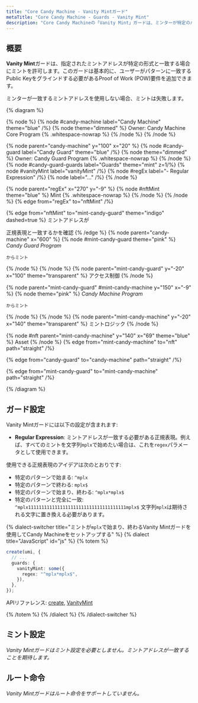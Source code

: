 ```yaml
---
title: "Core Candy Machine - Vanity Mintガード"
metaTitle: "Core Candy Machine - Guards - Vanity Mint"
description: "Core Candy Machineの「Vanity Mint」ガードは、ミンターが特定のバニティミントをアセットアドレスとして提供する必要があります"
---
```


## 概要

**Vanity Mint**ガードは、指定されたミントアドレスが特定の形式と一致する場合にミントを許可します。このガードは基本的に、ユーザーがパターンに一致するPublic Keyをグラインドする必要があるProof of Work (POW)要件を追加できます。

ミンターが一致するミントアドレスを使用しない場合、ミントは失敗します。

{% diagram  %}

{% node %}
{% node #candy-machine label="Candy Machine" theme="blue" /%}
{% node theme="dimmed" %}
Owner: Candy Machine Core Program {% .whitespace-nowrap %}
{% /node %}
{% /node %}

{% node parent="candy-machine" y="100" x="20" %}
{% node #candy-guard label="Candy Guard" theme="blue" /%}
{% node theme="dimmed" %}
Owner: Candy Guard Program {% .whitespace-nowrap %}
{% /node %}
{% node #candy-guard-guards label="Guards" theme="mint" z=1/%}
{% node #vanityMint label="vanityMint" /%}
{% node #regEx label="- Regular Expression" /%}
{% node label="..." /%}
{% /node %}

{% node parent="regEx" x="270" y="-9"  %}
{% node #nftMint theme="blue" %}
Mint {% .whitespace-nowrap %}
{% /node %}
{% /node %}
{% edge from="regEx" to="nftMint" /%}


{% edge from="nftMint" to="mint-candy-guard" theme="indigo" dashed=true %}
ミントアドレスが

正規表現と一致するかを確認
{% /edge %}
{% node parent="candy-machine" x="600" %}
  {% node #mint-candy-guard theme="pink" %}
    _Candy Guard Program_

    からミント
  {% /node %}
{% /node %}
{% node parent="mint-candy-guard" y="-20" x="100" theme="transparent" %}
  アクセス制御
{% /node %}

{% node parent="mint-candy-guard" #mint-candy-machine y="150" x="-9" %}
  {% node theme="pink" %}
    _Candy Machine Program_

    からミント
  {% /node %}
{% /node %}
{% node parent="mint-candy-machine" y="-20" x="140" theme="transparent" %}
  ミントロジック
{% /node %}

{% node #nft parent="mint-candy-machine" y="140" x="69" theme="blue" %}
  Asset
{% /node %}
{% edge from="mint-candy-machine" to="nft" path="straight" /%}

{% edge from="candy-guard" to="candy-machine" path="straight" /%}

{% edge from="mint-candy-guard" to="mint-candy-machine" path="straight" /%}

{% /diagram %}

## ガード設定

Vanity Mintガードには以下の設定が含まれます:

- **Regular Expression**: ミントアドレスが一致する必要がある正規表現。例えば、すべてのミントを文字列`mplx`で始めたい場合は、これを`regex`パラメータとして使用できます。

使用できる正規表現のアイデアは次のとおりです:
- 特定のパターンで始まる: `^mplx`
- 特定のパターンで終わる: `mplx$`
- 特定のパターンで始まり、終わる: `^mplx*mplx$`
- 特定のパターンと完全に一致: `^mplx1111111111111111111111111111111111111mplx$`
文字列`mplx`は期待される文字に置き換える必要があります。

{% dialect-switcher title="ミントが`mplx`で始まり、終わるVanity Mintガードを使用してCandy Machineをセットアップする" %}
{% dialect title="JavaScript" id="js" %}
{% totem %}

```ts
create(umi, {
  // ...
  guards: {
    vanityMint: some({
      regex: "^mplx*mplx$",
    }),
  },
});
```

APIリファレンス: [create](https://mpl-core-candy-machine.typedoc.metaplex.com/functions/create.html), [VanityMint](https://mpl-core-candy-machine.typedoc.metaplex.com/types/VanityMint.html)

{% /totem %}
{% /dialect %}
{% /dialect-switcher %}

## ミント設定

_Vanity Mintガードはミント設定を必要としません。ミントアドレスが一致することを期待します。_

## ルート命令

_Vanity Mintガードはルート命令をサポートしていません。_
